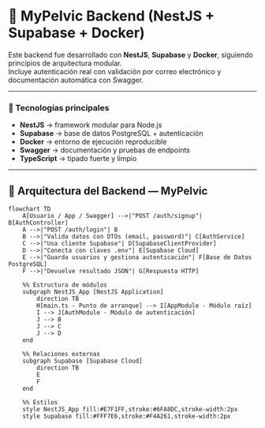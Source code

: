 # 🧠 MyPelvic Backend (NestJS + Supabase + Docker)

Este backend fue desarrollado con **NestJS**, **Supabase** y **Docker**, siguiendo principios de arquitectura modular.  
Incluye autenticación real con validación por correo electrónico y documentación automática con Swagger.

---

### 🧱 Tecnologías principales
- **NestJS** → framework modular para Node.js  
- **Supabase** → base de datos PostgreSQL + autenticación  
- **Docker** → entorno de ejecución reproducible  
- **Swagger** → documentación y pruebas de endpoints  
- **TypeScript** → tipado fuerte y limpio  

---

## 🧠 Arquitectura del Backend — MyPelvic

```mermaid
flowchart TD
    A[Usuario / App / Swagger] -->|"POST /auth/signup"| B[AuthController]
    A -->|"POST /auth/login"| B
    B -->|"Valida datos con DTOs (email, password)"| C[AuthService]
    C -->|"Usa cliente Supabase"| D[SupabaseClientProvider]
    D -->|"Conecta con claves .env"| E[Supabase Cloud]
    E -->|"Guarda usuarios y gestiona autenticación"| F[Base de Datos PostgreSQL]
    F -->|"Devuelve resultado JSON"| G[Respuesta HTTP]
    
    %% Estructura de módulos
    subgraph NestJS_App [NestJS Application]
        direction TB
        H[main.ts - Punto de arranque] --> I[AppModule - Módulo raíz]
        I --> J[AuthModule - Módulo de autenticación]
        J --> B
        J --> C
        J --> D
    end

    %% Relaciones externas
    subgraph Supabase [Supabase Cloud]
        direction TB
        E
        F
    end

    %% Estilos
    style NestJS_App fill:#E7F1FF,stroke:#6FA8DC,stroke-width:2px
    style Supabase fill:#FFF7E6,stroke:#F4A261,stroke-width:2px